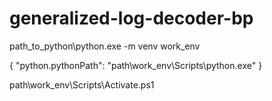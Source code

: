 # generalized-log-decoder-bp

path_to_python\python.exe -m venv work_env

{
    "python.pythonPath": "path\\work_env\\Scripts\\python.exe"
}

path\work_env\Scripts\Activate.ps1

